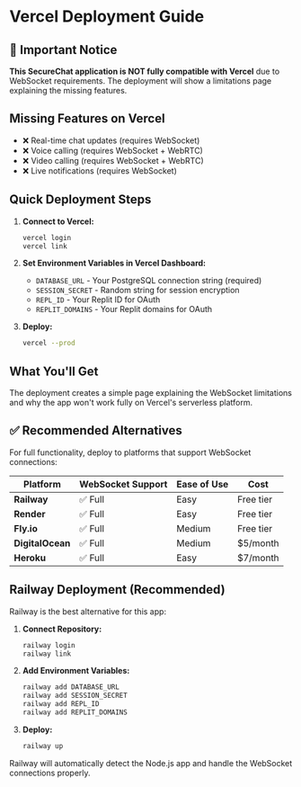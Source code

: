 # Vercel Deployment Guide

## 🚨 Important Notice

**This SecureChat application is NOT fully compatible with Vercel** due to WebSocket requirements. The deployment will show a limitations page explaining the missing features.

## Missing Features on Vercel

- ❌ Real-time chat updates (requires WebSocket)
- ❌ Voice calling (requires WebSocket + WebRTC)
- ❌ Video calling (requires WebSocket + WebRTC)
- ❌ Live notifications (requires WebSocket)

## Quick Deployment Steps

1. **Connect to Vercel:**
   ```bash
   vercel login
   vercel link
   ```

2. **Set Environment Variables in Vercel Dashboard:**
   - `DATABASE_URL` - Your PostgreSQL connection string (required)
   - `SESSION_SECRET` - Random string for session encryption
   - `REPL_ID` - Your Replit ID for OAuth
   - `REPLIT_DOMAINS` - Your Replit domains for OAuth

3. **Deploy:**
   ```bash
   vercel --prod
   ```

## What You'll Get

The deployment creates a simple page explaining the WebSocket limitations and why the app won't work fully on Vercel's serverless platform.

## ✅ Recommended Alternatives

For full functionality, deploy to platforms that support WebSocket connections:

| Platform | WebSocket Support | Ease of Use | Cost |
|----------|------------------|-------------|------|
| **Railway** | ✅ Full | Easy | Free tier |
| **Render** | ✅ Full | Easy | Free tier |
| **Fly.io** | ✅ Full | Medium | Free tier |
| **DigitalOcean** | ✅ Full | Medium | $5/month |
| **Heroku** | ✅ Full | Easy | $7/month |

## Railway Deployment (Recommended)

Railway is the best alternative for this app:

1. **Connect Repository:**
   ```bash
   railway login
   railway link
   ```

2. **Add Environment Variables:**
   ```bash
   railway add DATABASE_URL
   railway add SESSION_SECRET
   railway add REPL_ID
   railway add REPLIT_DOMAINS
   ```

3. **Deploy:**
   ```bash
   railway up
   ```

Railway will automatically detect the Node.js app and handle the WebSocket connections properly.